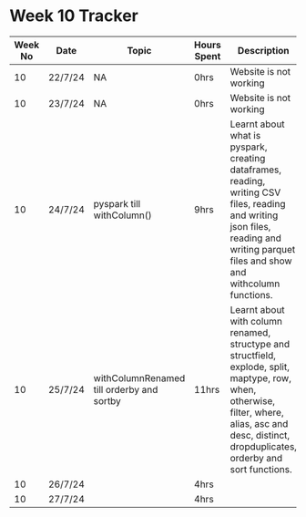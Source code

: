 # Week 10 Tracker

| Week No | Date    | Topic                                   | Hours Spent | Description                                                                                                                                                                        |
| ------- | ------- | --------------------------------------- | ----------- | ---------------------------------------------------------------------------------------------------------------------------------------------------------------------------------- |
| 10      | 22/7/24 |  NA | 0hrs        | Website is not working |
| 10      | 23/7/24 |  NA                                       | 0hrs        | Website is not working
| 10      | 24/7/24 | pyspark till withColumn()                                        | 9hrs        | Learnt about what is pyspark, creating dataframes, reading, writing CSV files, reading and writing json files, reading and writing parquet files and show and withcolumn functions.
| 10      | 25/7/24 |  withColumnRenamed till orderby and sortby                                       | 11hrs        | Learnt about with column renamed, structype and structfield, explode, split, maptype, row, when, otherwise, filter, where, alias, asc and desc, distinct, dropduplicates, orderby and sort functions.
| 10      | 26/7/24 |                                         | 4hrs        |
| 10      | 27/7/24  |                                         | 4hrs        |
